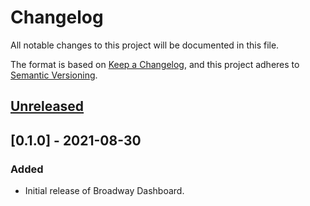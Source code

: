 # Changelog

All notable changes to this project will be documented in this file.

The format is based on [Keep a Changelog](https://keepachangelog.com/en/1.0.0/),
and this project adheres to [Semantic Versioning](https://semver.org/spec/v2.0.0.html).

## [Unreleased]

## [0.1.0] - 2021-08-30

### Added

- Initial release of Broadway Dashboard.

[Unreleased]: https://github.com/dashbitco/broadway_dashboard/compare/v0.1.0...HEAD
[0.0.1]: https://github.com/dashbitco/broadway_dashboard/releases/tag/v0.1.0
